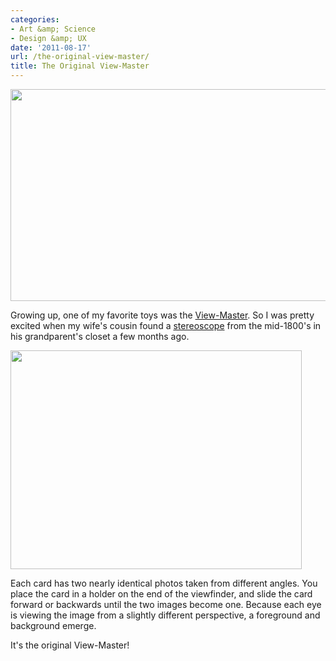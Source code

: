 ```yaml
---
categories:
- Art &amp; Science
- Design &amp; UX
date: '2011-08-17'
url: /the-original-view-master/
title: The Original View-Master
---
```


<img src="https://gomakethings.com/wp-content/uploads/2011/07/DSC00498.jpg" alt="" title="Stereoscope" width="560" height="339" class="aligncenter size-medium wp-image-906" />

Growing up, one of my favorite toys was the <a href="http://en.wikipedia.org/wiki/View-Master">View-Master</a>. So I was pretty excited when my wife's cousin found a <a href="http://en.wikipedia.org/wiki/Stereoscopy">stereoscope</a> from the mid-1800's in his grandparent's closet a few months ago.

<img src="https://gomakethings.com/wp-content/uploads/2011/07/DSC00502.jpg" alt="" title="Stereoscope Cards" width="466" height="350" class="size-medium wp-image-907" />

Each card has two nearly identical photos taken from different angles. You place the card in a holder on the end of the viewfinder, and slide the card forward or backwards until the two images become one. Because each eye is viewing the image from a slightly different perspective, a foreground and background emerge.

It's the original View-Master!